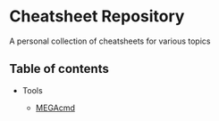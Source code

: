 # Cheatsheet Repository

A personal collection of cheatsheets for various topics

## Table of contents

- Tools
  
  - [MEGAcmd](https://github.com/MacKenzie779/cheatsheets/blob/main/megacmd.md)

